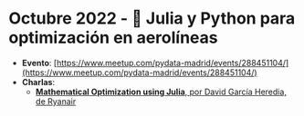 # Octubre 2022 - 🛫 Julia y Python para optimización en aerolíneas

- **Evento**: [https://www.meetup.com/pydata-madrid/events/288451104/](https://www.meetup.com/pydata-madrid/events/288451104/)
- **Charlas**:
  - [**Mathematical Optimization using Julia**, por David García Heredia, de Ryanair](https://github.com/DavidGarHeredia/PyData2022Talk)

